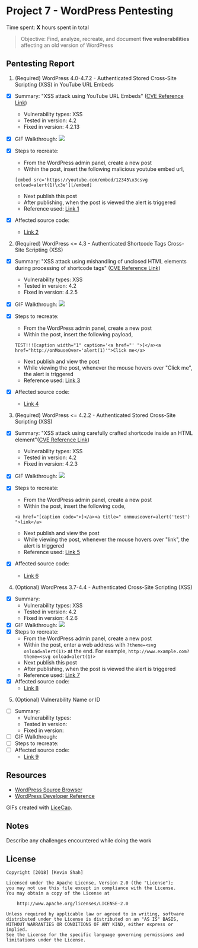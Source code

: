 # Project 7 - WordPress Pentesting

Time spent: **X** hours spent in total

> Objective: Find, analyze, recreate, and document **five vulnerabilities** affecting an old version of WordPress

## Pentesting Report

1. (Required) WordPress  4.0-4.7.2 - Authenticated Stored Cross-Site Scripting (XSS) in YouTube URL Embeds
  - [X] Summary: "XSS attack using YouTube URL Embeds" ([CVE Reference Link](https://cve.mitre.org/cgi-bin/cvename.cgi?name=CVE-2017-6817))
    - Vulnerability types: XSS
    - Tested in version: 4.2
    - Fixed in version: 4.2.13
  - [X] GIF Walkthrough: ![](https://i.imgur.com/lKyH5SQ.gif)
  - [X] Steps to recreate:
	- From the WordPress admin panel, create a new post
	- Within the post, insert the following malicious youtube embed url,
	
	`[embed src='https://youtube.com/embed/12345\x3csvg onload=alert(1)\x3e'][/embed]`	
	
	- Next publish this post
	- After publishing, when the post is viewed the alert is triggered
	- Reference used: [Link 1](https://blog.sucuri.net/2017/03/stored-xss-in-wordpress-core.html)
  - [X] Affected source code:
    - [Link 2](https://github.com/WordPress/WordPress/commit/419c8d97ce8df7d5004ee0b566bc5e095f0a6ca8)
	
2. (Required) WordPress <= 4.3 - Authenticated Shortcode Tags Cross-Site Scripting (XSS)
  - [X] Summary: "XSS attack using mishandling of unclosed HTML elements during processing of shortcode tags" ([CVE Reference Link](https://cve.mitre.org/cgi-bin/cvename.cgi?name=CVE-2015-5714))
    - Vulnerability types: XSS
    - Tested in version: 4.2
    - Fixed in version: 4.2.5
  - [X] GIF Walkthrough: ![](https://i.imgur.com/dUa6mac.gif)
  - [X] Steps to recreate:
	- From the WordPress admin panel, create a new post
	- Within the post, insert the following payload,
	
	`TEST!!![caption width="1" caption='<a href="' ">]</a><a href="http://onMouseOver='alert(1)'">Click me</a>`
	
	- Next publish and view the post
	- While viewing the post, whenever the mouse hovers over "Click me", the alert is triggered
	- Reference used: [Link 3](https://wpvulndb.com/vulnerabilities/8186)
  - [X] Affected source code:
    - [Link 4](https://github.com/WordPress/WordPress/commit/f72b21af23da6b6d54208e5c1d65ececdaa109c8)
	
3. (Required) WordPress <= 4.2.2 - Authenticated Stored Cross-Site Scripting (XSS)
  - [X] Summary: "XSS attack using carefully crafted shortcode inside an HTML element"([CVE Reference Link](https://cve.mitre.org/cgi-bin/cvename.cgi?name=CVE-2015-5622))
    - Vulnerability types: XSS
    - Tested in version: 4.2
    - Fixed in version: 4.2.3
  - [X] GIF Walkthrough: ![](https://i.imgur.com/ZBb1hvq.gif) 
  - [X] Steps to recreate:
	- From the WordPress admin panel, create a new post
	- Within the post, insert the following code,
	
	`<a href="[caption code=">]</a><a title=" onmouseover=alert('test')  ">link</a>`
	
	- Next publish and view the post
	- While viewing the post, whenever the mouse hovers over "link", the alert is triggered
	- Reference used: [Link 5](https://wpvulndb.com/vulnerabilities/8111)  
  - [X] Affected source code:
    - [Link 6](https://core.trac.wordpress.org/changeset/33359)

	
4. (Optional) WordPress  3.7-4.4 - Authenticated Cross-Site Scripting (XSS)
  - [X] Summary: 
    - Vulnerability types: XSS
    - Tested in version: 4.2
    - Fixed in version: 4.2.6
  - [X] GIF Walkthrough: ![](https://i.imgur.com/YEKGgEe.gif)
  - [X] Steps to recreate:
	- From the WordPress admin panel, create a new post
	- Within the post, enter a web address with `?theme=<svg onload=alert(1)>` at the end. For example,
		`http://www.example.com?theme=<svg onload=alert(1)>`
	- Next publish this post
	- After publishing, when the post is viewed the alert is triggered
  	- Reference used: [Link 7](https://wpvulndb.com/vulnerabilities/8358)
  - [X] Affected source code:
    - [Link 8](https://github.com/WordPress/WordPress/commit/7ab65139c6838910426567849c7abed723932b87) 

5. (Optional) Vulnerability Name or ID
  - [ ] Summary: 
    - Vulnerability types:
    - Tested in version:
    - Fixed in version: 
  - [ ] GIF Walkthrough: 
  - [ ] Steps to recreate: 
  - [ ] Affected source code:
    - [Link 9](https://core.trac.wordpress.org/browser/tags/version/src/source_file.php)	
	
## Resources

- [WordPress Source Browser](https://core.trac.wordpress.org/browser/)
- [WordPress Developer Reference](https://developer.wordpress.org/reference/)

GIFs created with [LiceCap](http://www.cockos.com/licecap/).

## Notes

Describe any challenges encountered while doing the work

## License

    Copyright [2018] [Kevin Shah]

    Licensed under the Apache License, Version 2.0 (the "License");
    you may not use this file except in compliance with the License.
    You may obtain a copy of the License at

        http://www.apache.org/licenses/LICENSE-2.0

    Unless required by applicable law or agreed to in writing, software
    distributed under the License is distributed on an "AS IS" BASIS,
    WITHOUT WARRANTIES OR CONDITIONS OF ANY KIND, either express or implied.
    See the License for the specific language governing permissions and
    limitations under the License.